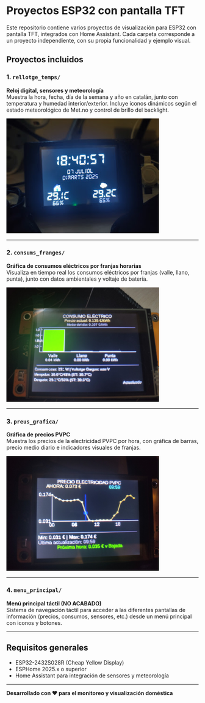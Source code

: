 # Proyectos ESP32 con pantalla TFT

Este repositorio contiene varios proyectos de visualización para ESP32 con pantalla TFT, integrados con Home Assistant. Cada carpeta corresponde a un proyecto independiente, con su propia funcionalidad y ejemplo visual.

## Proyectos incluidos

### 1. `rellotge_temps/`
**Reloj digital, sensores y meteorología**  
Muestra la hora, fecha, día de la semana y año en catalán, junto con temperatura y humedad interior/exterior. Incluye iconos dinámicos según el estado meteorológico de Met.no y control de brillo del backlight.

<img src="rellotge_temps/rellotge_temps.jpg" alt="Gráfica de Rellotge_temps" width="400"/>

---

### 2. `consums_franges/`
**Gráfica de consumos eléctricos por franjas horarias**  
Visualiza en tiempo real los consumos eléctricos por franjas (valle, llano, punta), junto con datos ambientales y voltaje de batería.

<img src="consums_franges/consums_franges.jpg" alt="Gráfica de Consumos" width="400"/>

---

### 3. `preus_grafica/`
**Gráfica de precios PVPC**  
Muestra los precios de la electricidad PVPC por hora, con gráfica de barras, precio medio diario e indicadores visuales de franjas.

<img src="preus_grafica/preus_grafica.jpg" alt="Gráfica de Precios" width="400"/>

---

### 4. `menu_principal/`
**Menú principal táctil (NO ACABADO)**  
Sistema de navegación táctil para acceder a las diferentes pantallas de información (precios, consumos, sensores, etc.) desde un menú principal con iconos y botones.

<!-- Añade aquí la imagen de ejemplo cuando esté disponible -->

---

## Requisitos generales

- ESP32-2432S028R (Cheap Yellow Display)
- ESPHome 2025.x o superior
- Home Assistant para integración de sensores y meteorología

---

**Desarrollado con ❤️ para el monitoreo y visualización doméstica** 